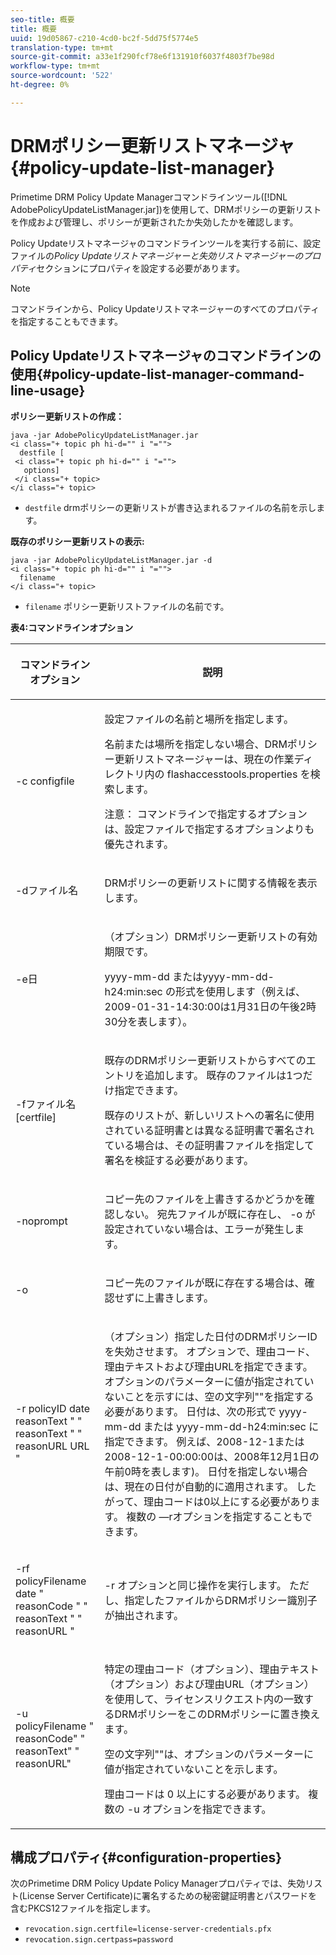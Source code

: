 ```yaml
---
seo-title: 概要
title: 概要
uuid: 19d05867-c210-4cd0-bc2f-5dd75f5774e5
translation-type: tm+mt
source-git-commit: a33e1f290fcf78e6f131910f6037f4803f7be98d
workflow-type: tm+mt
source-wordcount: '522'
ht-degree: 0%

---
```



# DRMポリシー更新リストマネージャ{#policy-update-list-manager}

Primetime DRM Policy Update Managerコマンドラインツール([!DNL AdobePolicyUpdateListManager.jar])を使用して、DRMポリシーの更新リストを作成および管理し、ポリシーが更新されたか失効したかを確認します。

Policy Updateリストマネージャのコマンドラインツールを実行する前に、設定ファイルの&#x200B;*Policy Updateリストマネージャーと失効リストマネージャーのプロパティ*&#x200B;セクションにプロパティを設定する必要があります。

>[!NOTE]
>
>コマンドラインから、Policy Updateリストマネージャーのすべてのプロパティを指定することもできます。

## Policy Updateリストマネージャのコマンドラインの使用{#policy-update-list-manager-command-line-usage}

**ポリシー更新リストの作成：**

```
java -jar AdobePolicyUpdateListManager.jar  
<i class="+ topic ph hi-d="" i "="">
  destfile [ 
 <i class="+ topic ph hi-d="" i "="">
   options]  
 </i class="+ topic> 
</i class="+ topic>
```

* `destfile` drmポリシーの更新リストが書き込まれるファイルの名前を示します。

**既存のポリシー更新リストの表示:**

```
java -jar AdobePolicyUpdateListManager.jar -d  
<i class="+ topic ph hi-d="" i "="">
  filename 
</i class="+ topic>
```

* `filename` ポリシー更新リストファイルの名前です。

**表4:コマンドラインオプション**

<table frame="all" colsep="1" rowsep="1" class="+ topic/table adobe-d/table " id="table_ghb_jqy_n4">  
 <thead class="- topic/thead "> 
  <tr rowsep="1" class="- topic/row "> 
   <th colname="1" class="- topic/entry entry"> <p class="- topic/p ">コマンドラインオプション </p> </th> 
   <th colname="2" class="- topic/entry entry"> <p class="- topic/p ">説明 </p> </th> 
  </tr> 
 </thead>
 <tbody class="- topic/tbody "> 
  <tr rowsep="1" class="- topic/row "> 
   <td colname="1" class="- topic/entry "> <span class="+ topic/ph pr-d/codeph codeph"> -c configfile  </span> </td> 
   <td colname="2" class="- topic/entry "> <p class="- topic/p ">設定ファイルの名前と場所を指定します。 </p> <p class="- topic/p ">名前または場所を指定しない場合、DRMポリシー更新リストマネージャーは、現在の作業ディレクトリ内の<span class="filepath"> flashaccesstools.properties </span>を検索します。 </p> <p>注意： コマンドラインで指定するオプションは、設定ファイルで指定するオプションよりも優先されます。 </p> </td> 
  </tr> 
  <tr rowsep="1" class="- topic/row "> 
   <td colname="1" class="- topic/entry "> <p class="- topic/p "> <span class="+ topic/ph pr-d/codeph codeph"> -dファイル名  </span> </p> </td> 
   <td colname="2" class="- topic/entry "> <p class="- topic/p ">DRMポリシーの更新リストに関する情報を表示します。 </p> </td> 
  </tr> 
  <tr rowsep="1" class="- topic/row "> 
   <td colname="1" class="- topic/entry "> <span class="+ topic/ph pr-d/codeph codeph"> -e日  </span> </td> 
   <td colname="2" class="- topic/entry "> <p>（オプション）DRMポリシー更新リストの有効期限です。 </p> <p><span class="+ topic/ph pr-d/codeph codeph">yyyy-mm-dd </span>または<span class="+ topic/ph pr-d/codeph codeph">yyyy-mm-dd-h24:min:sec </span>の形式を使用します（例えば、2009-01-31-14:30:00は1月31日の午後2時30分を表します）。 </p> </td> 
  </tr> 
  <tr rowsep="1" class="- topic/row "> 
   <td colname="1" class="- topic/entry "> <span class="+ topic/ph pr-d/codeph codeph"> -fファイル名[certfile]  </span> </td> 
   <td colname="2" class="- topic/entry "> <p class="- topic/p ">既存のDRMポリシー更新リストからすべてのエントリを追加します。 既存のファイルは1つだけ指定できます。 </p> <p class="- topic/p ">既存のリストが、新しいリストへの署名に使用されている証明書とは異なる証明書で署名されている場合は、その証明書ファイルを指定して署名を検証する必要があります。 </p> </td> 
  </tr> 
  <tr rowsep="1" class="- topic/row "> 
   <td colname="1" class="- topic/entry "> <span class="+ topic/ph pr-d/codeph codeph"> -noprompt  </span> </td> 
   <td colname="2" class="- topic/entry "> <p class="- topic/p ">コピー先のファイルを上書きするかどうかを確認しない。 宛先ファイルが既に存在し、<span class="codeph"> -o </span>が設定されていない場合は、エラーが発生します。 </p> </td> 
  </tr> 
  <tr rowsep="1" class="- topic/row "> 
   <td colname="1" class="- topic/entry "> <span class="codeph"> -o  </span> </td> 
   <td colname="2" class="- topic/entry "> <p class="- topic/p ">コピー先のファイルが既に存在する場合は、確認せずに上書きします。 </p> </td> 
  </tr> 
  <tr rowsep="1" class="- topic/row "> 
   <td colname="1" class="- topic/entry "> <span class="+ topic/ph pr-d/codeph codeph"> -r policyID  </span> <span class="+ topic/ph pr-d/codeph codeph"> date  </span> reasonText  <span class="+ topic/ph pr-d/codeph codeph"> " "  </span>reasonText  <span class="+ topic/ph pr-d/codeph codeph"> " "  </span>reasonURL  <span class="+ topic/ph pr-d/codeph codeph">  </span>URL " </td> 
   <td colname="2" class="- topic/entry "> <p class="- topic/p ">（オプション）指定した日付のDRMポリシーIDを失効させます。 オプションで、理由コード、理由テキストおよび理由URLを指定できます。 オプションのパラメーターに値が指定されていないことを示すには、空の文字列""を指定する必要があります。 日付は、次の形式で<span class="+ topic/ph pr-d/codeph codeph"> yyyy-mm-dd </span>または<span class="+ topic/ph pr-d/codeph codeph"> yyyy-mm-dd-h24:min:sec </span>に指定できます。 例えば、2008-12-1または2008-12-1-00:00:00は、2008年12月1日の午前0時を表します)。 日付を指定しない場合は、現在の日付が自動的に適用されます。 したがって、理由コードは0以上にする必要があります。 複数の —rオプションを指定することもできます。 </p> </td> 
  </tr> 
  <tr rowsep="1" class="- topic/row "> 
   <td colname="1" class="- topic/entry "> <p class="- topic/p ">-rf <span class="+ topic/ph pr-d/codeph codeph"> policyFilename </span> <span class="+ topic/ph pr-d/codeph codeph"> date </span> " <span class="+ topic/ph pr-d/codeph codeph"> reasonCode </span>" " <span class="+ topic/ph pr-d/codeph codeph"> reasonText </span>" " <span class="+ topic/ph pr-d/codeph codeph"> reasonURL </span>" </p> </td> 
   <td colname="2" class="- topic/entry "> <p class="- topic/p "><span class="codeph"> -r </span>オプションと同じ操作を実行します。 ただし、指定したファイルからDRMポリシー識別子が抽出されます。 </p> </td> 
  </tr> 
  <tr rowsep="0" class="- topic/row "> 
   <td colname="1" class="- topic/entry "> <span class="codeph"> -u policyFilename " reasonCode" " reasonText" " reasonURL"  </span> </td> 
   <td colname="2" class="- topic/entry "> <p>特定の理由コード（オプション）、理由テキスト（オプション）および理由URL（オプション）を使用して、ライセンスリクエスト内の一致するDRMポリシーをこのDRMポリシーに置き換えます。 </p> <p>空の文字列""は、オプションのパラメーターに値が指定されていないことを示します。 </p> <p>理由コードは<span class="codeph"> 0 </span>以上にする必要があります。 複数の<span class="codeph"> -u </span>オプションを指定できます。 </p> </td> 
  </tr> 
 </tbody> 
</table>

## 構成プロパティ{#configuration-properties}

次のPrimetime DRM Policy Update Policy Managerプロパティでは、失効リスト(License Server Certificate)に署名するための秘密鍵証明書とパスワードを含むPKCS12ファイルを指定します。

* `revocation.sign.certfile=license-server-credentials.pfx`
* `revocation.sign.certpass=password`